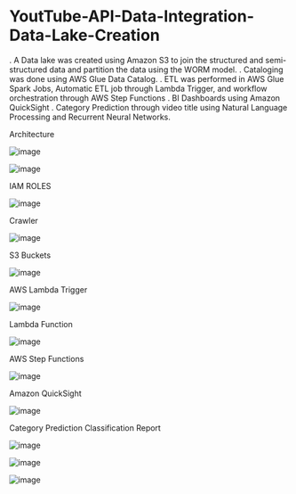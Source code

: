 # YoutTube-API-Data-Integration-Data-Lake-Creation
. A Data lake was created using Amazon S3 to join the structured and semi-structured data and partition the data using the WORM model. 
. Cataloging was done using AWS Glue Data Catalog.
. ETL was performed in AWS Glue Spark Jobs, Automatic ETL job through Lambda Trigger, and workflow orchestration through AWS Step Functions
. BI Dashboards using Amazon QuickSight
. Category Prediction through video title using Natural Language Processing and Recurrent Neural Networks.

Architecture

![image](https://github.com/binayak-dhal/YoutTube_API_Data_Integration_Category_Prediction/assets/23261595/b2c4851d-b1a4-414e-9154-c1fb2dc412c0)


![image](https://github.com/binayak-dhal/YoutTube_API_Data_Integration_Category_Prediction/assets/23261595/50cff1bc-a629-4ded-9e21-6bb41ad31fd1)

IAM ROLES

![image](https://github.com/binayak-dhal/YoutTube_API_Data_Integration_Category_Prediction/assets/23261595/4a576c59-5146-4d91-877b-0c4676007500)

Crawler

![image](https://github.com/binayak-dhal/YoutTube_API_Data_Integration_Category_Prediction/assets/23261595/ff3c34d2-3f7f-4cc3-b831-63c71ff06697)

S3 Buckets

![image](https://github.com/binayak-dhal/YoutTube_API_Data_Integration_Category_Prediction/assets/23261595/02a1e4b8-8954-494c-b2e6-f7602e9d3e37)


AWS Lambda Trigger

![image](https://github.com/binayak-dhal/YoutTube_API_Data_Integration_Category_Prediction/assets/23261595/632830e6-d710-4839-b308-86ce33b16b8c)


Lambda Function

![image](https://github.com/binayak-dhal/YoutTube_API_Data_Integration_Category_Prediction/assets/23261595/a5fe2af2-edad-42b2-b21c-8692b47a6cbf)

AWS Step Functions

![image](https://github.com/binayak-dhal/YoutTube_API_Data_Integration_Category_Prediction/assets/23261595/b5dc6537-4907-484c-a29c-97f3ad99337b)

Amazon QuickSight

![image](https://github.com/binayak-dhal/YoutTube_API_Data_Integration_Category_Prediction/assets/23261595/74755e7e-0b6c-4591-8217-4775a1cd7d31)

Category Prediction Classification Report

![image](https://github.com/binayak-dhal/YoutTube_API_Data_Integration_Category_Prediction/assets/23261595/cf3d2c5a-a2fc-4211-b63c-53de8bc0db3f)

![image](https://github.com/binayak-dhal/YoutTube_API_Data_Integration_Category_Prediction/assets/23261595/c9e5e668-9717-4c25-bf7e-747c8236c4dc)

![image](https://github.com/binayak-dhal/YoutTube_API_Data_Integration_Category_Prediction/assets/23261595/2c05c6b1-3315-463b-9cba-02e213c75dfd)














